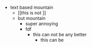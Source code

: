 - text based mountain
	- [[this is not ]]
	- but mountain
		- super annoying
		- fdf
			- this can not be any better
				- this can be